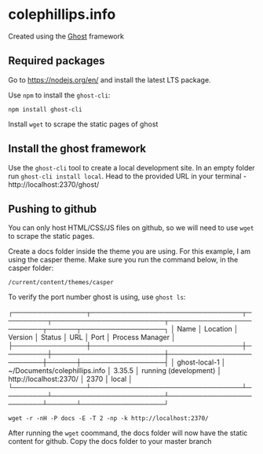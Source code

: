 # colephillips.info


Created using the [Ghost](http://ghost.org) framework


## Required packages

Go to https://nodejs.org/en/ and install the latest LTS package. 

Use `npm` to install the `ghost-cli`:

`npm install ghost-cli`

Install `wget` to scrape the static pages of ghost


## Install the ghost framework

Use the `ghost-cli` tool to create a local development site. In an empty folder run
`ghost-cli install local`. Head to the provided URL in your terminal -  http://localhost:2370/ghost/


## Pushing to github

You can only host HTML/CSS/JS files on github, so we will need to use `wget` to scrape the static pages. 

Create a docs folder inside the theme you are using. For this example, I am using the casper theme. Make sure you run the command below, in the casper folder:

`/current/content/themes/casper`

To verify the port number ghost is using, use `ghost ls`:

┌───────────────┬───────────────────────────────┬─────────┬───────────────────────┬────────────────────────┬──────┬─────────────────┐
│ Name          │ Location                      │ Version │ Status                │ URL                    │ Port │ Process Manager │
├───────────────┼───────────────────────────────┼─────────┼───────────────────────┼────────────────────────┼──────┼─────────────────┤
│ ghost-local-1 │ ~/Documents/colephillips.info │ 3.35.5  │ running (development) │ http://localhost:2370/ │ 2370 │ local           │
└───────────────┴───────────────────────────────┴─────────┴───────────────────────┴────────────────────────┴──────┴─────────────────┘

`wget -r -nH -P docs -E -T 2 -np -k http://localhost:2370/`


After running the `wget` coommand, the docs folder will now have the static content for github. Copy the docs folder to your master branch


